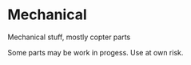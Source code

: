 # Mechanical
Mechanical stuff, mostly copter parts

Some parts may be work in progess.
Use at own risk.
